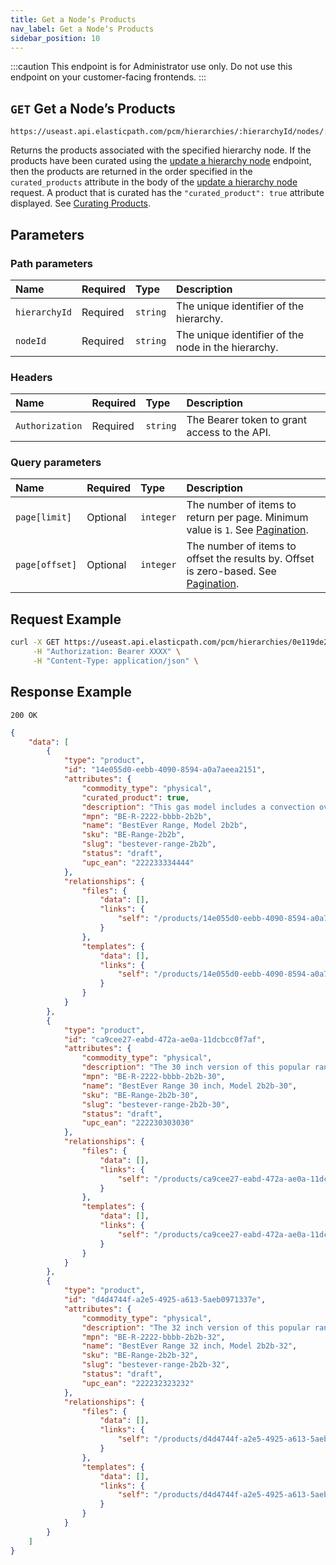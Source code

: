 ```yaml
---
title: Get a Nodeʼs Products
nav_label: Get a Nodeʼs Products
sidebar_position: 10
---
```


:::caution
This endpoint is for Administrator use only. Do not use this endpoint on your customer-facing frontends.
:::

## `GET` Get a Nodeʼs Products

```http
https://useast.api.elasticpath.com/pcm/hierarchies/:hierarchyId/nodes/:nodeId/products
```

Returns the products associated with the specified hierarchy node. If the products have been curated using the [update a hierarchy node](/docs/pxm/products/pxm-products-commerce-manager/curating-products) endpoint, then the products are returned in the order specified in the `curated_products` attribute in the body of the [update a hierarchy node](/docs/pxm/products/pxm-products-commerce-manager/curating-products) request. A product that is curated has the `"curated_product": true` attribute displayed. See [Curating Products](/docs/pxm/products/curating-products).

## Parameters

### Path parameters

| Name | Required | Type | Description |
| :--- | :--- | :--- | :--- |
| `hierarchyId` | Required | `string` | The unique identifier of the hierarchy. |
| `nodeId` | Required | `string` | The unique identifier of the node in the hierarchy. |

### Headers

| Name | Required | Type | Description |
| :--- | :--- | :--- | :--- |
| `Authorization` | Required | `string` | The Bearer token to grant access to the API. |

### Query parameters

| Name | Required | Type | Description |
| :--- | :--- | :--- | :--- |
| `page[limit]` | Optional | `integer` | The number of items to return per page. Minimum value is `1`. See [Pagination](/guides/Getting-Started/api-overview/pagination). |
| `page[offset]` | Optional | `integer` | The number of items to offset the results by. Offset is zero-based. See [Pagination](/guides/Getting-Started/api-overview/pagination). |

## Request Example

```bash
curl -X GET https://useast.api.elasticpath.com/pcm/hierarchies/0e119de2-5fb0-4bca-9b84-b3fc6c903007/nodes/de3c3590-4138-4943-b04d-d7b7dc48fa54/products \
     -H "Authorization: Bearer XXXX" \
     -H "Content-Type: application/json" \
```

## Response Example

`200 OK`

```json
{
    "data": [
        {
            "type": "product",
            "id": "14e055d0-eebb-4090-8594-a0a7aeea2151",
            "attributes": {
                "commodity_type": "physical",
                "curated_product": true,
                "description": "This gas model includes a convection oven.",
                "mpn": "BE-R-2222-bbbb-2b2b",
                "name": "BestEver Range, Model 2b2b",
                "sku": "BE-Range-2b2b",
                "slug": "bestever-range-2b2b",
                "status": "draft",
                "upc_ean": "222233334444"
            },
            "relationships": {
                "files": {
                    "data": [],
                    "links": {
                        "self": "/products/14e055d0-eebb-4090-8594-a0a7aeea2151/relationships/files"
                    }
                },
                "templates": {
                    "data": [],
                    "links": {
                        "self": "/products/14e055d0-eebb-4090-8594-a0a7aeea2151/relationships/templates"
                    }
                }
            }
        },
        {
            "type": "product",
            "id": "ca9cee27-eabd-472a-ae0a-11dcbcc0f7af",
            "attributes": {
                "commodity_type": "physical",
                "description": "The 30 inch version of this popular range.",
                "mpn": "BE-R-2222-bbbb-2b2b-30",
                "name": "BestEver Range 30 inch, Model 2b2b-30",
                "sku": "BE-Range-2b2b-30",
                "slug": "bestever-range-2b2b-30",
                "status": "draft",
                "upc_ean": "222230303030"
            },
            "relationships": {
                "files": {
                    "data": [],
                    "links": {
                        "self": "/products/ca9cee27-eabd-472a-ae0a-11dcbcc0f7af/relationships/files"
                    }
                },
                "templates": {
                    "data": [],
                    "links": {
                        "self": "/products/ca9cee27-eabd-472a-ae0a-11dcbcc0f7af/relationships/templates"
                    }
                }
            }
        },
        {
            "type": "product",
            "id": "d4d4744f-a2e5-4925-a613-5aeb0971337e",
            "attributes": {
                "commodity_type": "physical",
                "description": "The 32 inch version of this popular range.",
                "mpn": "BE-R-2222-bbbb-2b2b-32",
                "name": "BestEver Range 32 inch, Model 2b2b-32",
                "sku": "BE-Range-2b2b-32",
                "slug": "bestever-range-2b2b-32",
                "status": "draft",
                "upc_ean": "222232323232"
            },
            "relationships": {
                "files": {
                    "data": [],
                    "links": {
                        "self": "/products/d4d4744f-a2e5-4925-a613-5aeb0971337e/relationships/files"
                    }
                },
                "templates": {
                    "data": [],
                    "links": {
                        "self": "/products/d4d4744f-a2e5-4925-a613-5aeb0971337e/relationships/templates"
                    }
                }
            }
        }
    ]
}
```
